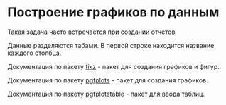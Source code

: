 # Построение графиков по данным

Такая задача часто встречается при создании отчетов.

Данные разделяются табами. В первой строке находится название каждого столбца.

Документация по пакету [tikz](http://ctan.altspu.ru/graphics/pgf/base/doc/pgfmanual.pdf) - пакет для создания графиков и фигур.

Документация по пакету [pgfplots](https://www.iro.umontreal.ca/~simardr/pgfplots.pdf) - пакет для создания графиков.

Документация по пакету [pgfplotstable](http://pgfplots.sourceforge.net/pgfplotstable.pdf) - пакет для ввода таблиц.